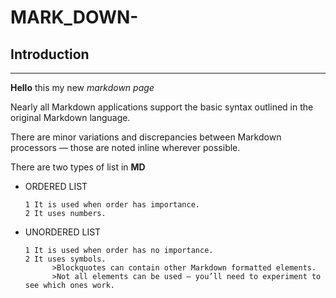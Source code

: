 # MARK_DOWN-


## **Introduction**
***

**Hello** this my new *markdown page*

Nearly all Markdown applications support the basic syntax outlined in the original Markdown language.

There are minor variations and discrepancies between Markdown processors — those are noted inline wherever possible.

There are two types of list in **MD**

- ORDERED LIST

      1 It is used when order has importance.
      2 It uses numbers.

- UNORDERED LIST

      1 It is used when order has no importance.
      2 It uses symbols.
            >Blockquotes can contain other Markdown formatted elements.
            >Not all elements can be used — you’ll need to experiment to see which ones work.


